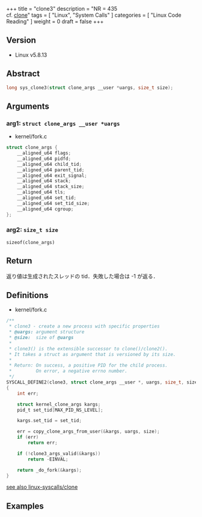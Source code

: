 +++
title = "clone3"
description = "NR = 435 <br> cf. [clone](/memo/jp/docs/linux-syscalls/clone/)"
tags = [
  "Linux", "System Calls"
]
categories = [
  "Linux Code Reading"
]
weight = 0
draft = false
+++

## Version

- Linux v5.8.13

## Abstract

```c
long sys_clone3(struct clone_args __user *uargs, size_t size);
```

## Arguments

### arg1: `struct clone_args __user *uargs`

- kernel/fork.c

```c
struct clone_args {
	__aligned_u64 flags;
	__aligned_u64 pidfd;
	__aligned_u64 child_tid;
	__aligned_u64 parent_tid;
	__aligned_u64 exit_signal;
	__aligned_u64 stack;
	__aligned_u64 stack_size;
	__aligned_u64 tls;
	__aligned_u64 set_tid;
	__aligned_u64 set_tid_size;
	__aligned_u64 cgroup;
};
```

### arg2: `size_t size`

`sizeof(clone_args)`

## Return

返り値は生成されたスレッドの tid．失敗した場合は -1 が返る．

## Definitions

- kernel/fork.c

```c
/**
 * clone3 - create a new process with specific properties
 * @uargs: argument structure
 * @size:  size of @uargs
 *
 * clone3() is the extensible successor to clone()/clone2().
 * It takes a struct as argument that is versioned by its size.
 *
 * Return: On success, a positive PID for the child process.
 *         On error, a negative errno number.
 */
SYSCALL_DEFINE2(clone3, struct clone_args __user *, uargs, size_t, size)
{
	int err;

	struct kernel_clone_args kargs;
	pid_t set_tid[MAX_PID_NS_LEVEL];

	kargs.set_tid = set_tid;

	err = copy_clone_args_from_user(&kargs, uargs, size);
	if (err)
		return err;

	if (!clone3_args_valid(&kargs))
		return -EINVAL;

	return _do_fork(&kargs);
}
```

[see also linux-syscalls/clone](../clone/)

## Examples
